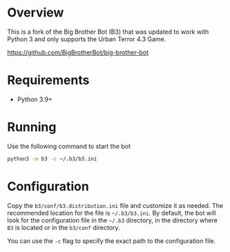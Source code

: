 # Overview

This is a fork of the Big Brother Bot (B3) that was updated to work with 
Python 3 and only supports the Urban Terror 4.3 Game.

https://github.com/BigBrotherBot/big-brother-bot

# Requirements

* Python 3.9+

# Running

Use the following command to start the bot

```bash
python3 -m b3 -c ~/.b3/b3.ini
```

# Configuration

Copy the `b3/conf/b3.distribution.ini` file and customize it as needed. The 
recommended location for the file is `~/.b3/b3.ini`. By default, the bot will
look for the configuration file in the `~/.b3` directory, in the directory
where `B3` is located or in the `b3/conf` directory.

You can use the `-c` flag to specify the exact path to the configuration file.
